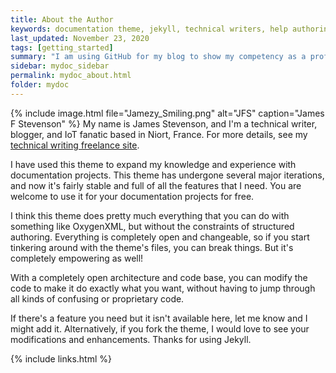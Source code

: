 ```yaml
---
title: About the Author
keywords: documentation theme, jekyll, technical writers, help authoring tools, hat replacements
last_updated: November 23, 2020
tags: [getting_started]
summary: "I am using GitHub for my blog to show my competency as a professional technical writer."
sidebar: mydoc_sidebar
permalink: mydoc_about.html
folder: mydoc
---
```


{% include image.html file="Jamezy_Smiling.png"  alt="JFS" caption="James F Stevenson" %} My name is James Stevenson, and I'm a technical writer, blogger, and IoT fanatic based in Niort, France. For more details, see my [technical writing freelance site](http://www.documentus.co.uk).

I have used this theme to expand my knowledge and experience with documentation projects. This theme has undergone several major iterations, and now it's fairly stable and full of all the features that I need. You are welcome to use it for your documentation projects for free.

I think this theme does pretty much everything that you can do with something like OxygenXML, but without the constraints of structured authoring. Everything is completely open and changeable, so if you start tinkering around with the theme's files, you can break things. But it's completely empowering as well!

With a completely open architecture and code base, you can modify the code to make it do exactly what you want, without having to jump through all kinds of confusing or proprietary code.

If there's a feature you need but it isn't available here, let me know and I might add it. Alternatively, if you fork the theme, I would love to see your modifications and enhancements. Thanks for using Jekyll.

{% include links.html %}
